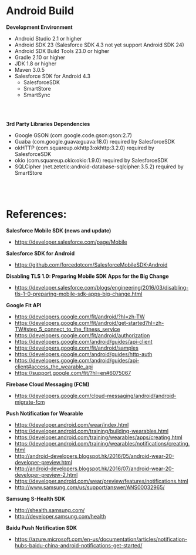 # Android Build

<b>Development Environment</b>
- Android Studio 2.1 or higher
- Android SDK 23 (Salesforce SDK 4.3 not yet support Android SDK 24)
- Android SDK Build Tools 23.0 or higher
- Gradle 2.10 or higher
- JDK 1.8 or higher
- Maven 3.0.5
- Salesforce SDK for Android 4.3 
  - SalesforceSDK
  - SmartStore
  - SmartSync

<br/><br/>

<b>3rd Party Libraries Dependencies</b>
- Google GSON (com.google.code.gson:gson:2.7)
- Guaba (com.google.guava:guava:18.0) required by SalesforceSDK
- okHTTP (com.squareup.okhttp3:okhttp:3.2.0) required by SalesforceSDK
- okio (com.squareup.okio:okio:1.9.0) required by SalesforceSDK
- SQLCipher (net.zetetic:android-database-sqlcipher:3.5.2) required by SmartStore

<br/><br/>

# References:

<b>Salesforce Mobile SDK (news and update)</b>
- https://developer.salesforce.com/page/Mobile <br/>

<b>Salesforce SDK for Android</b>
- https://github.com/forcedotcom/SalesforceMobileSDK-Android <br/>

<b>Disabling TLS 1.0: Preparing Mobile SDK Apps for the Big Change</b>
- https://developer.salesforce.com/blogs/engineering/2016/03/disabling-tls-1-0-preparing-mobile-sdk-apps-big-change.html <br/>

<b>Google Fit API</b>
- https://developers.google.com/fit/android/?hl=zh-TW <br/>
- https://developers.google.com/fit/android/get-started?hl=zh-TW#step_5_connect_to_the_fitness_service <br/>
- https://developers.google.com/fit/android/authorization <br/>
- https://developers.google.com/android/guides/api-client <br/>
- https://developers.google.com/fit/android/samples <br/>
- https://developers.google.com/android/guides/http-auth <br/>
- https://developers.google.com/android/guides/api-client#access_the_wearable_api <br/>
- https://support.google.com/fit/?hl=en#6075067  

<b>Firebase Cloud Messaging (FCM)</b>
- https://developers.google.com/cloud-messaging/android/android-migrate-fcm <br/>

<b>Push Notification for Wearable</b>
- https://developer.android.com/wear/index.html <br/>
- https://developer.android.com/training/building-wearables.html <br/>
- https://developer.android.com/training/wearables/apps/creating.html <br/>
- https://developer.android.com/training/wearables/notifications/creating.html <br/>
- http://android-developers.blogspot.hk/2016/05/android-wear-20-developer-preview.html <br/>
- http://android-developers.blogspot.hk/2016/07/android-wear-20-developer-preview-2.html <br/>
- https://developer.android.com/wear/preview/features/notifications.html <br/>
- http://www.samsung.com/us/support/answer/ANS00032965/ <br/>

<b>Samsung S-Health SDK</b>
- http://shealth.samsung.com/ <br/>
- http://developer.samsung.com/health <br/>

<b>Baidu Push Notification SDK</b>
- https://azure.microsoft.com/en-us/documentation/articles/notification-hubs-baidu-china-android-notifications-get-started/ <br/>

<br/>
